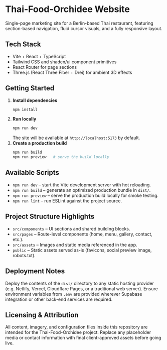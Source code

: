 # Thai-Food-Orchidee Website

Single-page marketing site for a Berlin-based Thai restaurant, featuring section-based navigation, fluid cursor visuals, and a fully responsive layout.

## Tech Stack

- Vite + React + TypeScript
- Tailwind CSS and shadcn/ui component primitives
- React Router for page sections
- Three.js (React Three Fiber + Drei) for ambient 3D effects

## Getting Started

1. **Install dependencies**
   ```bash
   npm install
   ```
2. **Run locally**
   ```bash
   npm run dev
   ```
   The site will be available at `http://localhost:5173` by default.
3. **Create a production build**
   ```bash
   npm run build
   npm run preview   # serve the build locally
   ```

## Available Scripts

- `npm run dev` – start the Vite development server with hot reloading.
- `npm run build` – generate an optimized production bundle in `dist/`.
- `npm run preview` – serve the production build locally for smoke testing.
- `npm run lint` – run ESLint against the project source.

## Project Structure Highlights

- `src/components` – UI sections and shared building blocks.
- `src/pages` – Route-level components (home, menu, gallery, contact, etc.).
- `src/assets` – Images and static media referenced in the app.
- `public` – Static assets served as-is (favicons, social preview image, robots.txt).

## Deployment Notes

Deploy the contents of the `dist/` directory to any static hosting provider (e.g. Netlify, Vercel, Cloudflare Pages, or a traditional web server). Ensure environment variables from `.env` are provided wherever Supabase integration or other back-end services are required.

## Licensing & Attribution

All content, imagery, and configuration files inside this repository are intended for the Thai-Food-Orchidee project. Replace any placeholder media or contact information with final client-approved assets before going live.
